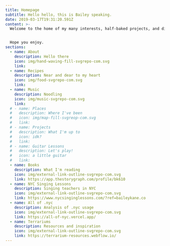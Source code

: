 ```yaml
---
title: Homepage
subtitle: Hello hello, this is Bailey speaking.
date: 2019-03-17T19:31:20.591Z
content: >-
  Welcome to the home of my many interests, half-baked projects, and digital representations of myself.


  Hope you enjoy.
sections:
  - name: About
    description: Hello there
    icon: img/hand-waving-fill-svgrepo-com.svg
    link:
  - name: Recipes
    description: Near and dear to my heart
    icon: img/food-svgrepo-com.svg
    link:
  - name: Music
    description: Noodling
    icon: img/music-svgrepo-com.svg
    link:
  # - name: Places
  #   description: Where I've been
  #   icon: img/map-fill-svgreop-com.svg
  #   link:
  # - name: Projects
  #   description: What I'm up to
  #   icon: idk?
  #   link: 
  # - name: Guitar Lessons
  #   description: Let's play!
  #   icon: a little guitar
  #   link:
  - name: Books
    description: What I'm reading
    icon: img/external-link-outline-svgrepo-com.svg
    link: https://app.thestorygraph.com/profile/bk610
  - name: NYC Singing Lessons
    description: Singing teachers in NYC
    icon: img/external-link-outline-svgrepo-com.svg
    link: https://www.nycsinginglessons.com/?ref=baileykane.co
  - name: All of .nyc
    description: Analysis of .nyc usage
    icon: img/external-link-outline-svgrepo-com.svg
    link: https://all-of-nyc.vercel.app/
  - name: Terrariums
    description: Resources and inspiration
    icon: img/external-link-outline-svgrepo-com.svg
    link: https://terrarium-resources.webflow.io/
---
```


